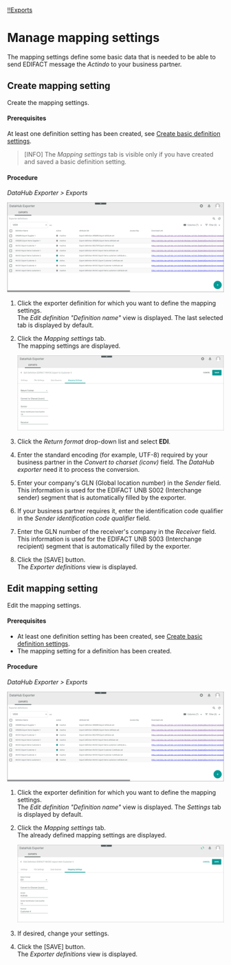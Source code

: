[!!Exports](../UserInterface/01_Exports.md)

# Manage mapping settings

The mapping settings define some basic data that is needed to be able to send EDIFACT message the *Actindo* to your business partner.

## Create mapping setting
 Create the mapping settings.

#### Prerequisites
At least one definition setting has been created, see [Create basic definition settings](#create-basic-definition-settings).
>[INFO] The *Mapping settings* tab is visible only if you have created and saved a basic definition setting. 

#### Procedure
*DataHub Exporter > Exports*

![Export definitions](../../Assets/Screenshots/EDI/Operation/ExportDefinitions.png "[Export definitions]")

1. Click the exporter definition for which you want to define the mapping settings.   
    The *Edit definition "Definition name"* view is displayed. The last selected tab is displayed by default.

2. Click the *Mapping settings* tab.   
    The mapping settings are displayed.

    ![Mapping settings](../../Assets/Screenshots/EDI/Operation/MappingSettingsCreate.png "[Mapping settings]")

3. Click the *Return format* drop-down list and select **EDI**. 

4. Enter the standard encoding (for example, UTF-8) required by your business partner in the *Convert to charset (iconv)* field. The *DataHub exporter* need it to process the conversion. 

5. Enter your company's GLN (Global location number) in the *Sender* field. This information is used for the EDIFACT UNB S002 (Interchange sender) segment that is automatically filled by the exporter.

6. If your business partner requires it, enter the identification code qualifier in the *Sender identification code qualifier* field. 

7. Enter the GLN number of the receiver's company in the *Receiver* field. This information is used for the EDIFACT UNB S003 (Interchange recipient) segment that is automatically filled by the exporter.
  
8. Click the [SAVE] button.   
   The *Exporter definitions* view is displayed. 


## Edit mapping setting

Edit the mapping settings.

#### Prerequisites
- At least one definition setting has been created, see [Create basic definition settings](#create-basic-definition-settings).
- The mapping setting for a definition has been created.

#### Procedure
*DataHub Exporter > Exports*

![Export definitions](../../Assets/Screenshots/EDI/Operation/ExportDefinitions.png "[Export definitions]")

1. Click the exporter definition for which you want to define the mapping settings.   
    The *Edit definition "Definition name"* view is displayed. The *Settings* tab is displayed by default.

2. Click the *Mapping settings* tab.   
    The already defined mapping settings are displayed.

    ![Mapping settings](../../Assets/Screenshots/EDI/Operation/MappingSettingsCreated.png "[Mapping settings]")

3. If desired, change your settings.

4. Click the [SAVE] button.   
   The *Exporter definitions* view is displayed. 
